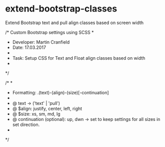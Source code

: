 # extend-bootstrap-classes
Extend Bootstrap text and pull align classes based on screen width


/* Custom Bootstrap settings using SCSS
*
* Developer: Martin Cranfield
* Date: 17.03.2017
*
* Task: Setup CSS for Text and Float align classes based on width
*
*/

/*
*
* Formatting: .(text)-(align)-(size)[-continuation]
*           
*   @ text -> ('text' | 'pull')
*   @ $align: justify, center, left, right
*   @ $size: xs, sm, md, lg
*   @ continuation (optional): up, dwn -> set to keep settings for all sizes in set direction.
*
*/
